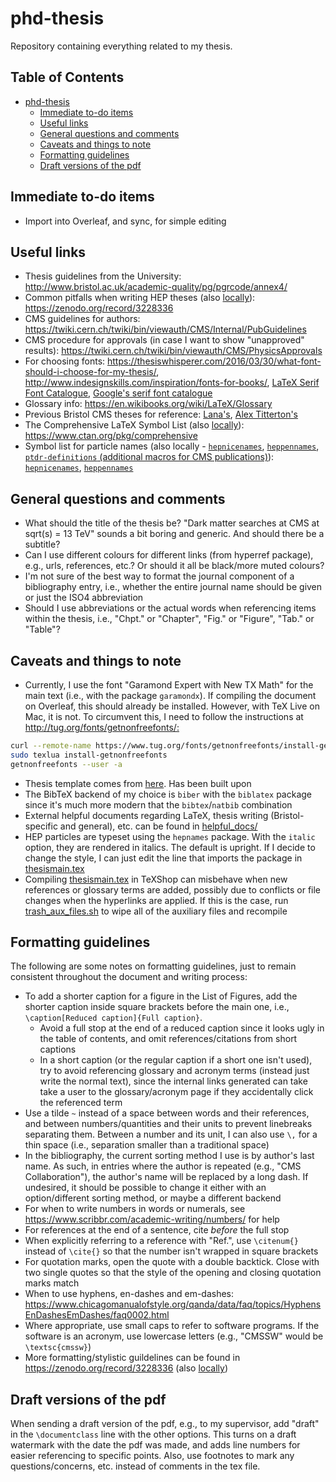 # phd-thesis

Repository containing everything related to my thesis.

## Table of Contents

- [phd-thesis](#phd-thesis)
  - [Immediate to-do items](#immediate-to-do-items)
  - [Useful links](#useful-links)
  - [General questions and comments](#general-questions-and-comments)
  - [Caveats and things to note](#caveats-and-things-to-note)
  - [Formatting guidelines](#formatting-guidelines)
  - [Draft versions of the pdf](#draft-versions-of-the-pdf)

## Immediate to-do items

- Import into Overleaf, and sync, for simple editing

## Useful links

- Thesis guidelines from the University: <http://www.bristol.ac.uk/academic-quality/pg/pgrcode/annex4/>
- Common pitfalls when writing HEP theses (also [locally](helpful_docs/thesis-writing-gotchas.pdf)): <https://zenodo.org/record/3228336>
- CMS guidelines for authors: <https://twiki.cern.ch/twiki/bin/viewauth/CMS/Internal/PubGuidelines>
- CMS procedure for approvals (in case I want to show "unapproved" results): <https://twiki.cern.ch/twiki/bin/viewauth/CMS/PhysicsApprovals>
- For choosing fonts: <https://thesiswhisperer.com/2016/03/30/what-font-should-i-choose-for-my-thesis/>, <http://www.indesignskills.com/inspiration/fonts-for-books/>, [LaTeX Serif Font Catalogue](https://tug.org/FontCatalogue/seriffonts.html), [Google's serif font catalogue](https://fonts.google.com/?category=Serif)
- Glossary info: <https://en.wikibooks.org/wiki/LaTeX/Glossary>
- Previous Bristol CMS theses for reference: [Lana's](https://github.com/Lana-B/Thesis), [Alex Titterton's](https://www.dropbox.com/sh/a859z9b7jlfmum4/AAC2CjjkLGmbeSIp5H5gQbEIa?dl=0)
- The Comprehensive LaTeX Symbol List (also [locally](helpful_docs/symbols-a4.pdf)): <https://www.ctan.org/pkg/comprehensive>
- Symbol list for particle names (also locally - [`hepnicenames`](helpful_docs/hepnicenames-rm.pdf), [`heppennames`](helpful_docs/heppennames-rm.pdf), [`ptdr-definitions` (additional macros for CMS publications)](ptdr-definitions.sty)): [`hepnicenames`](http://mirrors.ctan.org/macros/latex/contrib/hepnames/hepnicenames-rm.pdf), [`heppennames`](http://mirrors.ctan.org/macros/latex/contrib/hepnames/heppennames-rm.pdf)

## General questions and comments

- What should the title of the thesis be? "Dark matter searches at CMS at sqrt(s) = 13 TeV" sounds a bit boring and generic. And should there be a subtitle?
- Can I use different colours for different links (from hyperref package), e.g., urls, references, etc.? Or should it all be black/more muted colours?
- I'm not sure of the best way to format the journal component of a bibliography entry, i.e., whether the entire journal name should be given or just the ISO4 abbreviation
- Should I use abbreviations or the actual words when referencing items within the thesis, i.e., "Chpt." or "Chapter", "Fig." or "Figure", "Tab." or "Table"?

## Caveats and things to note

- Currently, I use the font "Garamond Expert with New TX Math" for the main text (i.e., with the package `garamondx`). If compiling the document on Overleaf, this should already be installed. However, with TeX Live on Mac, it is not. To circumvent this, I need to follow the instructions at <http://tug.org/fonts/getnonfreefonts/:>

```bash
curl --remote-name https://www.tug.org/fonts/getnonfreefonts/install-getnonfreefonts
sudo texlua install-getnonfreefonts
getnonfreefonts --user -a
```

- Thesis template comes from [here](https://www.overleaf.com/latex/templates/university-of-bristol-thesis-template/kzqrfvyxxcdm). Has been built upon
- The BibTeX backend of my choice is `biber` with the `biblatex` package since it's much more modern that the `bibtex`/`natbib` combination
- External helpful documents regarding LaTeX, thesis writing (Bristol-specific and general), etc. can be found in [helpful_docs/](helpful_docs/)
- HEP particles are typeset using the `hepnames` package. With the `italic` option, they are rendered in italics. The default is upright. If I decide to change the style, I can just edit the line that imports the package in [thesismain.tex](./thesismain.tex)
- Compiling [thesismain.tex](./thesismain.tex) in TeXShop can misbehave when new references or glossary terms are added, possibly due to conflicts or file changes when the hyperlinks are applied. If this is the case, run [trash_aux_files.sh](./trash_aux_files.sh) to wipe all of the auxiliary files and recompile

## Formatting guidelines

The following are some notes on formatting guidelines, just to remain consistent throughout the document and writing process:

- To add a shorter caption for a figure in the List of Figures, add the shorter caption inside square brackets before the main one, i.e., `\caption[Reduced caption]{Full caption}`.
  - Avoid a full stop at the end of a reduced caption since it looks ugly in the table of contents, and omit references/citations from short captions
  - In a short caption (or the regular caption if a short one isn't used), try to avoid referencing glossary and acronym terms (instead just write the normal text), since the internal links generated can take take a user to the glossary/acronym page if they accidentally click the referenced term
- Use a tilde `~` instead of a space between words and their references, and between numbers/quantities and their units to prevent linebreaks separating them. Between a number and its unit, I can also use `\,` for a thin space (i.e., separation smaller than a traditional space)
- In the bibliography, the current sorting method I use is by author's last name. As such, in entries where the author is repeated (e.g., "CMS Collaboration"), the author's name will be replaced by a long dash. If undesired, it should be possible to change it either with an option/different sorting method, or maybe a different backend
- For when to write numbers in words or numerals, see <https://www.scribbr.com/academic-writing/numbers/> for help
- For references at the end of a sentence, cite _before_ the full stop
- When explicitly referring to a reference with "Ref.", use `\citenum{}` instead of `\cite{}` so that the number isn't wrapped in square brackets
- For quotation marks, open the quote with a double backtick. Close with two single quotes so that the style of the opening and closing quotation marks match
- When to use hyphens, en-dashes and em-dashes: <https://www.chicagomanualofstyle.org/qanda/data/faq/topics/HyphensEnDashesEmDashes/faq0002.html>
- Where appropriate, use small caps to refer to software programs. If the software is an acronym, use lowercase letters (e.g., "CMSSW" would be `\textsc{cmssw}`)
- More formatting/stylistic guildelines can be found in <https://zenodo.org/record/3228336> (also [locally](helpful_docs/thesis-writing-gotchas.pdf))

## Draft versions of the pdf

When sending a draft version of the pdf, e.g., to my supervisor, add "draft" in the `\documentclass` line with the other options. This turns on a draft watermark with the date the pdf was made, and adds line numbers for easier referencing to specific points. Also, use footnotes to mark any questions/concerns, etc. instead of comments in the tex file.
